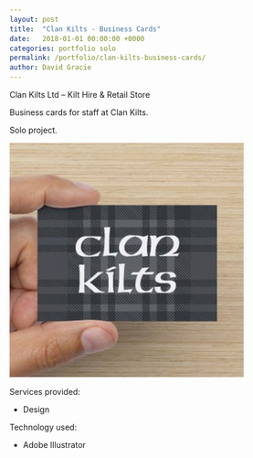 ```yaml
---
layout: post
title:  "Clan Kilts - Business Cards"
date:   2018-01-01 00:00:00 +0000
categories: portfolio solo
permalink: /portfolio/clan-kilts-business-cards/
author: David Gracie
---
```

Clan Kilts Ltd – Kilt Hire & Retail Store

Business cards for staff at Clan Kilts.

Solo project.

![Clan Kilts Business Cards](/assets/images/portfolio/clankilts-business-cards.jpg)

Services provided:

* Design

Technology used:

* Adobe Illustrator

